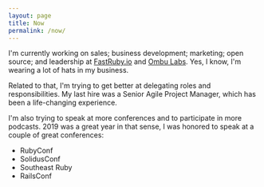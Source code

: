```yaml
---
layout: page
title: Now
permalink: /now/
---
```


I'm currently working on sales; business development; marketing; open source; and
leadership at [FastRuby.io](https://fastruby.io) and [Ombu Labs](https://ombulabs.com).
Yes, I know, I'm wearing a lot of hats in my business.

Related to that, I'm trying to get better at delegating roles and responsibilities.
My last hire was a Senior Agile Project Manager, which has been a life-changing
experience.

I'm also trying to speak at more conferences and to participate in more podcasts.
2019 was a great year in that sense, I was honored to speak at a couple of
great conferences:

- RubyConf
- SolidusConf
- Southeast Ruby
- RailsConf

